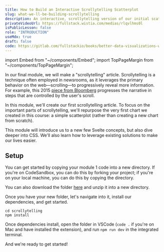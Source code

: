 ```yaml
---
title: How to Build an Interactive Scrollytelling Scatterplot
slug: what-we-ll-be-building-scrollytelling
description: An interactive, scrollytelling version of our initial scatterplot
privateVideoUrl: https://fullstack.wistia.com/medias/rlqvlhms0l
isPublicLesson: false
role: "INTRODUCTION"
useMdx: true
draft: false
code: https://gitlab.com/fullstackio/books/better-data-visualizations-with-svelte/-/tree/master/course/code/04/final-preview?ref_type=heads
---
```


import Embed from "~/components/Embed";
import TopPageMargin from "~/components/TopPageMargin";

<TopPageMargin />

In our final module, we will make a "scrollytelling" article. Scrollytelling is a technique often employed in newsrooms, as it leverages the primary behavior on the web—scrolling—to progressively reveal more information. For example, this 2015 [piece from Bloomberg](https://www.bloomberg.com/graphics/2015-auto-sales/) progresses the narrative in steps that are controlled by the user's scroll.

In this module, we'll create our first scrollytelling article. To focus on the important parts of scrollytelling, we'll repurpose the very first chart we created in this course: a simple scatterplot (rather than creating a new chart from scratch).

<Embed title="9ycuts" height="555px" previewOnly module="04" lesson="final-preview" />

This module will introduce us to a new few Svelte concepts, but also dive deeper into CSS. We'll also learn how to leverage existing solutions to make our lives easier.

## Setup 

You can get started by copying your module 1 code into a new directory. If you're on CodeSandbox, you can do this by forking your project; if you're on your local machine, you can do this by copying the directory.

<!-- Perhaps the safest way to copy the code is via Git, so that we don't copy any hidden files that might cause problems. To do this, we'll create a new repository on GitHub, and then push our code to it. -->

You can also download the folder <a href="https://download-directory.github.io/?url=https%3A%2F%2Fgithub.com%2Fconnorrothschild%2Fbetter-data-visualizations-with-svelte%2Ftree%2Fmaster%2F01%2Ffinal">here</a> and unzip it into a new directory.

<!-- You can get started by scaffolding our [project template](https://github.com/connorrothschild/svelte-visualization-template) once again. 

:::note

**Important: Make sure you are in a new project directory, not `globe/`.** From your last project's location, you can run `cd ../` to go back one level. We basically want to ensure we are starting in a new directory, not creating a new project in our existing directory.

:::

In that new location, run:

```shell
npx degit connorrothschild/svelte-visualization-template scrollytelling
```

And once it is cloned, run:

```shell
cd scrollytelling
npm install
npm run dev
```

And we're ready to get started! -->

Once you have your new folder, let's navigate into it, install our dependencies, and get started.

```shell
cd scrollytelling
npm install
```

Once dependencies install, open the folder in VSCode (`code .` if you're on Mac and have installed the extension), and run `npm run dev` in the integrated terminal.

And we're ready to get started!